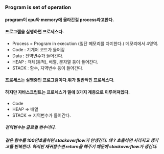 ### Program is set of operation 

#### program이 cpu와 memory에 올라간걸 process라고한다.

#### 프로그램을 실행하면 프로세스다.
- Process = Program in execution (일단 메모리를 차지한다.) 메모리에서 4영역. 
- Code : 기계어 코드가 들어감 
- Data  : 전역변수가 들어간다.
- HEAP : 객체(동적), 배열, 문자열 등이 들어간다.
- STACK : 함수, 지역변수 등이 들어간다.

#### 프로세스는 실행중인 프로그램이다.위가 일반적인 프로세스다.

#### 하지만 자바스크립트는 프로세스가 밑에 3가지 계층으로 이루어져있다.

- Code
- HEAP => 배열
- STACK => 지역변수가 들어간다.

##### 전역변수는 글로벌 변수이다.

##### 같은 함수를 100만호출하면 stackoverflow가 안생긴다. 왜 ? 호출하면 사라지고 생기고를 반복한다. 하지만 재귀함수면 return을 해주기 때문에 stackoverflow가 생긴다.

